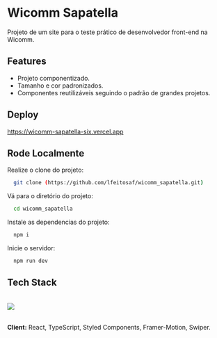 # Wicomm Sapatella

Projeto de um site para o teste prático de desenvolvedor front-end na Wicomm.

## Features

- Projeto componentizado.
- Tamanho e cor padronizados.
- Componentes reutilizáveis seguindo o padrão de grandes projetos.

## Deploy

https://wicomm-sapatella-six.vercel.app
## Rode Localmente

Realize o clone do projeto:

```bash
  git clone (https://github.com/lfeitosaf/wicomm_sapatella.git)
```

Vá para o diretório do projeto:

```bash
  cd wicomm_sapatella
```

Instale as dependencias do projeto:

```bash
  npm i
```

Inicie o servidor:

```bash
  npm run dev
```

## Tech Stack

<div style="display: inline_block"><br>
  
<img src="https://skillicons.dev/icons?i=react,ts,styledcomponents,github,vercel" />
</div><br>


**Client:** React, TypeScript, Styled Components, Framer-Motion, Swiper.
